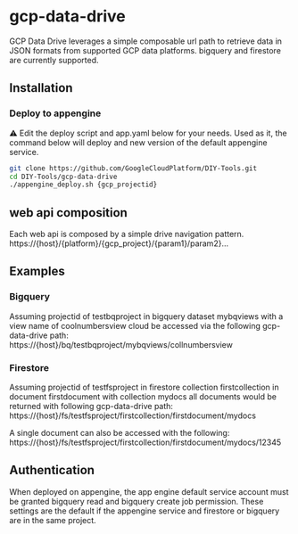 # gcp-data-drive
GCP Data Drive leverages a simple composable url path to retrieve data in JSON formats from supported GCP data platforms. bigquery and firestore are currently supported.

## Installation
### Deploy to appengine

:warning: Edit the deploy script and app.yaml below for your needs. Used as it, the command below will deploy and new version of the default appengine service.
```bash
git clone https://github.com/GoogleCloudPlatform/DIY-Tools.git
cd DIY-Tools/gcp-data-drive
./appengine_deploy.sh {gcp_projectid}

```

## web api composition
Each web api is composed by a simple drive navigation pattern.
https://{host}/{platform}/{gcp_project}/{param1}/param2}...

## Examples

### Bigquery
Assuming projectid of testbqproject in bigquery dataset mybqviews with a view name of coolnumbersview cloud be accessed via the following gcp-data-drive path:
https://{host}/bq/testbqproject/mybqviews/collnumbersview

### Firestore
Assuming projectid of testfsproject in firestore collection firstcollection in document firstdocument with collection mydocs all documents would be returned with following gcp-data-drive path:
https://{host}/fs/testfsproject/firstcollection/firstdocument/mydocs

A single document can also be accessed with the following:
https://{host}/fs/testfsproject/firstcollection/firstdocument/mydocs/12345

## Authentication
When deployed on appengine, the app engine default service account must be granted bigquery read and bigquery create job permission. These settings are the default if the appengine service and firestore or bigquery are in the same project.
